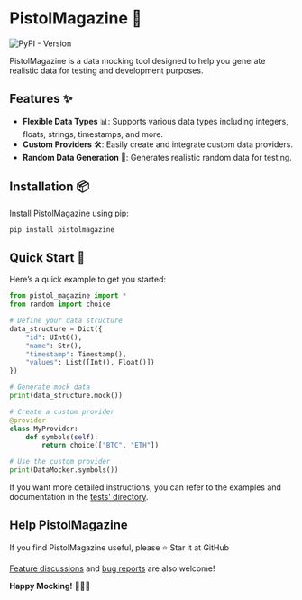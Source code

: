 # PistolMagazine 🎯
![PyPI - Version](https://img.shields.io/pypi/v/PistolMagazine)


PistolMagazine is a data mocking tool designed to help you generate realistic data for testing and development purposes.

## Features ✨

- **Flexible Data Types** 📊: Supports various data types including integers, floats, strings, timestamps, and more.
- **Custom Providers** 🛠️: Easily create and integrate custom data providers.
- **Random Data Generation** 🎲: Generates realistic random data for testing.

## Installation 📦

Install PistolMagazine using pip:

```bash
pip install pistolmagazine
```

## Quick Start 🚀

Here’s a quick example to get you started:

```python
from pistol_magazine import *
from random import choice

# Define your data structure
data_structure = Dict({
    "id": UInt8(),
    "name": Str(),
    "timestamp": Timestamp(),
    "values": List([Int(), Float()])
})

# Generate mock data
print(data_structure.mock())

# Create a custom provider
@provider
class MyProvider:
    def symbols(self):
        return choice(["BTC", "ETH"])

# Use the custom provider
print(DataMocker.symbols())

```

If you want more detailed instructions, you can refer to the examples and documentation in the [tests' directory](tests).


## Help PistolMagazine

If you find PistolMagazine useful, please ⭐️ Star it at GitHub

[Feature discussions](https://github.com/miyuki-shirogane/PistolMagazine/discussions) and [bug reports](https://github.com/miyuki-shirogane/PistolMagazine/issues) are also welcome!

**Happy Mocking!** 🎉🎉🎉